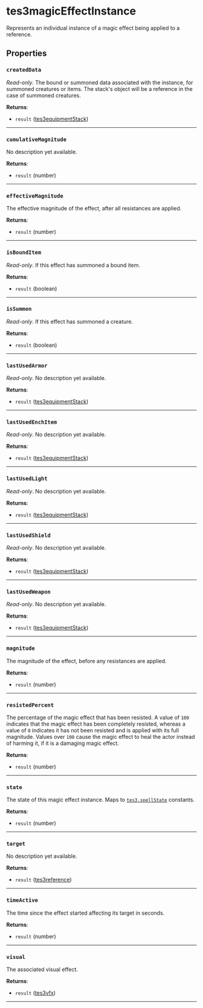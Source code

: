 <!---
	This file is autogenerated. Do not edit this file manually. Your changes will be ignored.
	More information: https://github.com/MWSE/MWSE/tree/master/docs
-->

# tes3magicEffectInstance

Represents an individual instance of a magic effect being applied to a reference.

## Properties

### `createdData`

*Read-only*. The bound or summoned data associated with the instance, for summoned creatures or items. The stack's object will be a reference in the case of summoned creatures.

**Returns**:

* `result` ([tes3equipmentStack](../../types/tes3equipmentStack))

***

### `cumulativeMagnitude`

No description yet available.

**Returns**:

* `result` (number)

***

### `effectiveMagnitude`

The effective magnitude of the effect, after all resistances are applied.

**Returns**:

* `result` (number)

***

### `isBoundItem`

*Read-only*. If this effect has summoned a bound item.

**Returns**:

* `result` (boolean)

***

### `isSummon`

*Read-only*. If this effect has summoned a creature.

**Returns**:

* `result` (boolean)

***

### `lastUsedArmor`

*Read-only*. No description yet available.

**Returns**:

* `result` ([tes3equipmentStack](../../types/tes3equipmentStack))

***

### `lastUsedEnchItem`

*Read-only*. No description yet available.

**Returns**:

* `result` ([tes3equipmentStack](../../types/tes3equipmentStack))

***

### `lastUsedLight`

*Read-only*. No description yet available.

**Returns**:

* `result` ([tes3equipmentStack](../../types/tes3equipmentStack))

***

### `lastUsedShield`

*Read-only*. No description yet available.

**Returns**:

* `result` ([tes3equipmentStack](../../types/tes3equipmentStack))

***

### `lastUsedWeapon`

*Read-only*. No description yet available.

**Returns**:

* `result` ([tes3equipmentStack](../../types/tes3equipmentStack))

***

### `magnitude`

The magnitude of the effect, before any resistances are applied.

**Returns**:

* `result` (number)

***

### `resistedPercent`

The percentage of the magic effect that has been resisted. A value of `100` indicates that the magic effect has been completely resisted, whereas a value of `0` indicates it has not been resisted and is applied with its full magnitude. Values over `100` cause the magic effect to heal the actor instead of harming it, if it is a damaging magic effect.

**Returns**:

* `result` (number)

***

### `state`

The state of this magic effect instance. Maps to [`tes3.spellState`](https://mwse.github.io/MWSE/references/spell-states/) constants.

**Returns**:

* `result` (number)

***

### `target`

No description yet available.

**Returns**:

* `result` ([tes3reference](../../types/tes3reference))

***

### `timeActive`

The time since the effect started affecting its target in seconds.

**Returns**:

* `result` (number)

***

### `visual`

The associated visual effect.

**Returns**:

* `result` ([tes3vfx](../../types/tes3vfx))

***

